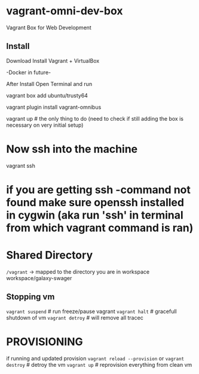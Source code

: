 # vagrant-omni-dev-box
Vagrant Box for Web Development

## Install 
Download Install Vagrant + VirtualBox

-Docker in future-

After Install Open Terminal and run

vagrant box add ubuntu/trusty64

vagrant plugin install vagrant-omnibus

vagrant up # the only thing to do (need to check if still adding the box is necessary on very initial setup)

# Now ssh into the machine
vagrant ssh

# if you are getting ssh -command not found make sure openssh installed in cygwin (aka run 'ssh' in terminal from which vagrant command is ran)


# Shared Directory 
```/vagrant``` -> mapped to the directory you are in workspace workspace/galaxy-swager

## Stopping vm
```vagrant suspend``` # run freeze/pause vagrant
```vagrant halt``` # gracefull shutdown of vm
```vagrant detroy``` # will remove all tracec

# PROVISIONING
if running and updated provision
```vagrant reload --provision```
or
```vagrant destroy``` # detroy the vm
```vagrant up``` # reprovision everything from clean vm